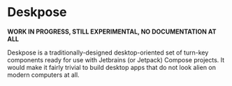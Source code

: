 # Deskpose

**WORK IN PROGRESS, STILL EXPERIMENTAL, NO DOCUMENTATION AT ALL**

Deskpose is a traditionally-designed desktop-oriented set of turn-key components
ready for use with Jetbrains (or Jetpack) Compose projects. It would make it
fairly trivial to build desktop apps that do not look alien on modern computers
at all.